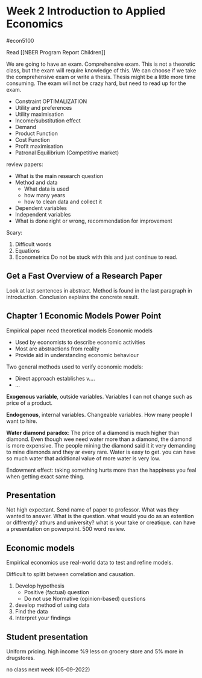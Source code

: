 # Week 2 Introduction to Applied Economics
#econ5100 

Read [[NBER Program Report Children]]

We are going to have an exam. Comprehensive exam.
This is not a theoretic class, but the exam will require knowledge of this.
We can choose if we take the comprehensive exam or write a thesis.
Thesis might be a little more time consuming.
The exam will not be crazy hard, but need to read up for the exam.

- Constraint OPTIMALIZATION
- Utility and preferences
- Utility maximisation
- Income/substitution effect
- Demand
- Product Function
- Cost Function
- Profit maximisation
- Patronal Equilibrium (Competitive market)

review papers:
- What is the main research question
- Method and data
	- What data is used
	- how many years
	- how to clean data and collect it
- Dependent variables
- Independent variables
- What is done right or wrong, recommendation for improvement

Scary:
1. Difficult words
2. Equations
3. Econometrics
Do not be stuck with this and just continue to read.

## Get a Fast Overview of a Research Paper
Look at last sentences in abstract.
Method is found in the last paragraph in introduction.
Conclusion explains the concrete result.

## Chapter 1 Economic Models Power Point
Empirical paper need theoretical models
Economic models
- Used by economists to describe economic activities
- Most are abstractions from reality
- Provide aid in understanding economic behaviour

Two general methods used to verify economic models:
- Direct approach
  establishes v….
- …

**Exogenous variable**, outside variables. Variables I can not change such as price of a product.

**Endogenous**, internal variables. Changeable variables. How many people I want to hire.


**Water diamond paradox**: The price of a diamond is much higher than diamond. Even though wee need water more than a diamond, the diamond is more expensive.
The people mining the diamond said it it very demanding to mine diamonds and they ar every rare. Water is easy to get. you can have so much water that additional value of more water is very low.

Endowment effect: taking something hurts more than the happiness you feal when getting exact same thing.

## Presentation
Not high expectant.
Send name of paper to professor.
What was they wanted to answer. What is the question.
what would you do as an extention or diffrently?
athurs and university?
what is your take or creatique.
can have a presentation on powerpoint.
500 word review.

## Economic models
Empirical economics use real-world data to test and refine models.

Difficult to splitt between correlation and causation.

1. Develop hypothesis
	- Positive (factual) question
	- Do not use Normative (opinion-based) questions
2. develop method of using data
3. Find the data
4. Interpret your findings


## Student presentation
Uniform pricing.
high income %9 less on grocery store and 5% more in drugstores.




no class next week (05-09-2022)





